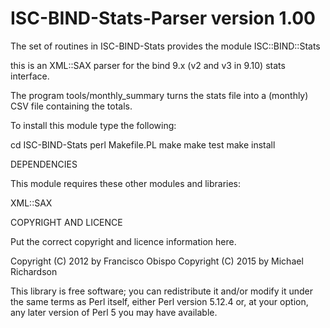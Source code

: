 ISC-BIND-Stats-Parser version 1.00
==================================

The set of routines in ISC-BIND-Stats provides the module 
	ISC::BIND::Stats

this is an XML::SAX parser for the bind 9.x (v2 and v3 in 9.10) stats 
interface.

The program tools/monthly_summary turns the stats file into a (monthly) 
CSV file containing the totals.

To install this module type the following:

   cd ISC-BIND-Stats
   perl Makefile.PL
   make
   make test
   make install

DEPENDENCIES

This module requires these other modules and libraries:

  XML::SAX

COPYRIGHT AND LICENCE

Put the correct copyright and licence information here.

Copyright (C) 2012 by Francisco Obispo
Copyright (C) 2015 by Michael Richardson

This library is free software; you can redistribute it and/or modify
it under the same terms as Perl itself, either Perl version 5.12.4 or,
at your option, any later version of Perl 5 you may have available.


